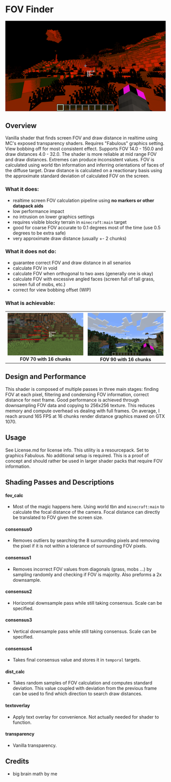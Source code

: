 # FOV Finder
<img src="/images/2.png" alt="Image2"/>

## Overview
Vanilla shader that finds screen FOV and draw distance in realtime using MC's exposed transparency shaders. Requires "Fabulous" graphics setting. View bobbing off for most consistent effect. Supports FOV 14.0 - 150.0 and draw distances 4.0 - 32.0. The shader is more reliable at mid range FOV and draw distances. Extremes can produce inconsistent values. FOV is calculated using world tbn information and inferring orientations of faces of the diffuse target. Draw distance is calculated on a reactionary basis using the approximate standard deviation of calculated FOV on the screen.

### What it does:
- realtime screen FOV calculation pipeline using **no markers or other datapack aids**
- low performance impact
- no intrusion on lower graphics settings
- requires visible blocky terrain in `minecraft:main` target
- good for coarse FOV accurate to 0.1 degrees most of the time (use 0.5 degrees to be extra safe)
- very approximate draw distance (usually +- 2 chunks)

### What it does not do:
- guarantee correct FOV and draw distance in all senarios
- calculate FOV in void
- calculate FOV when orthogonal to two axes (generally one is okay)
- calculate FOV with excessive angled faces (screen full of tall grass, screen full of mobs, etc.)
- correct for view bobbing offset (WIP)

### What is achievable:
<table>
  <tr>
    <th width="50%">
      <img src="/images/0.png" alt="Image1"/>
      FOV 70 with 16 chunks
    </th>
    <th width="50%">
      <img src="/images/1.gif" alt="Image2"/>
      FOV 90 with 16 chunks
    </th>
  </tr>
</table>

## Design and Performance
This shader is composed of multiple passes in three main stages: finding FOV at each pixel, filtering and condensing FOV information, correct distance for next frame. Good performance is achieved through downsampling FOV data and copying to 256x256 texture. This reduces memory and compute overhead vs dealing with full frames. On average, I reach around 165 FPS at 16 chunks render distance graphics maxed on GTX 1070.

## Usage
See License.md for license info. This utility is a resourcepack. Set to graphics Fabulous. No additional setup is required. This is a proof of concept and should rather be used in larger shader packs that require FOV information.

## Shading Passes and Descriptions
#### fov_calc
- Most of the magic happens here. Using world tbn and `minecraft:main` to calculate the focal distance of the camera. Focal distance can directly be translated to FOV given the screen size.
#### consensus0
- Removes outliers by searching the 8 surrounding pixels and removing the pixel if it is not within a tolerance of surrounding FOV pixels.
#### consensus1
- Removes incorrect FOV values from diagonals (grass, mobs ...) by sampling randomly and checking if FOV is majority. Also preforms a 2x downsample.
#### consensus2
- Horizontal downsample pass while still taking consensus. Scale can be specified.
#### consensus3
- Vertical downsample pass while still taking consensus. Scale can be specified.
#### consensus4
- Takes final consensus value and stores it in `temporal` targets.
#### dist_calc
- Takes random samples of FOV calculation and computes standard deviation. This value coupled with deviation from the previous frame can be used to find which direction to search draw distances.
#### textoverlay
- Apply text overlay for convenience. Not actually needed for shader to function.
#### transparency
- Vanilla transparency.


## Credits
- big brain math by me
